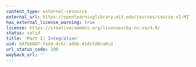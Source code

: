 ```yaml
---
content_type: external-resource
external_url: https://openlearninglibrary.mit.edu/courses/course-v1:MITx+18.01.2x+3T2019/about
has_external_license_warning: true
license: https://creativecommons.org/licenses/by-nc-sa/4.0/
status: valid
title: 'Part 2: Integration'
uid: b8fbb007-fed4-4c6c-adde-d1dc5d0ca6c2
url_status_code: 200
wayback_url: ''
---
```

